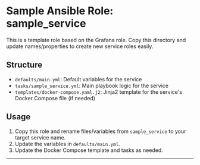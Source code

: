 # Sample Ansible Role: sample_service

This is a template role based on the Grafana role. Copy this directory and update names/properties to create new service roles easily.

## Structure
- `defaults/main.yml`: Default variables for the service
- `tasks/sample_service.yml`: Main playbook logic for the service
- `templates/docker-compose.yaml.j2`: Jinja2 template for the service's Docker Compose file (if needed)

## Usage
1. Copy this role and rename files/variables from `sample_service` to your target service name.
2. Update the variables in `defaults/main.yml`.
3. Update the Docker Compose template and tasks as needed.

---
